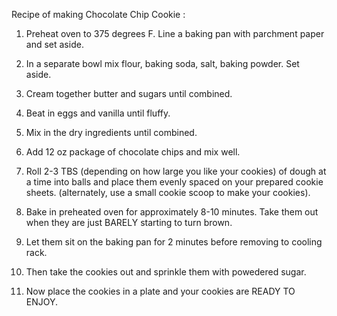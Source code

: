 Recipe of making Chocolate Chip Cookie :

1. Preheat oven to 375 degrees F. Line a baking pan with parchment paper and set aside.

2. In a separate bowl mix flour, baking soda, salt, baking powder. Set aside.

3. Cream together butter and sugars until combined.

4. Beat in eggs and vanilla until fluffy.

5. Mix in the dry ingredients until combined.

6. Add 12 oz package of chocolate chips and mix well.

7. Roll 2-3 TBS (depending on how large you like your cookies) of dough at a time into balls and place them evenly spaced on your prepared cookie sheets. (alternately, use a small cookie scoop to make your cookies).

8. Bake in preheated oven for approximately 8-10 minutes. Take them out when they are just BARELY starting to turn brown.

9. Let them sit on the baking pan for 2 minutes before removing to cooling rack.

10. Then take the cookies out and sprinkle them with powedered sugar.

11. Now place the cookies in a plate and your cookies are READY TO ENJOY.